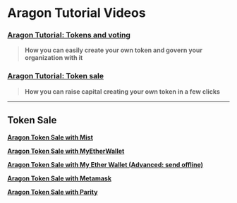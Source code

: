 # Aragon Tutorial Videos

### [**Aragon Tutorial: Tokens and voting**](https://www.youtube.com/watch?v=LszfQoXhK8U)
> **How you can easily create your own token and govern your organization with it**

### [**Aragon Tutorial: Token sale**](https://www.youtube.com/watch?v=IEPL9GC_QOY)
> **How you can raise capital creating your own token in a few clicks**

___
## Token Sale

[**Aragon Token Sale with Mist**](https://www.youtube.com/watch?v=wtbNwA9h9SI)

[**Aragon Token Sale with MyEtherWallet**](https://www.youtube.com/watch?v=Ju-rZc5eYlw)

[**Aragon Token Sale with My Ether Wallet (Advanced: send offline)**](https://www.youtube.com/watch?v=czNBadKUoDc)

[**Aragon Token Sale with Metamask**](https://www.youtube.com/watch?v=_Kp3fvPbpPI)

[**Aragon Token Sale with Parity**](https://www.youtube.com/watch?v=jExxx7XRNQw)
